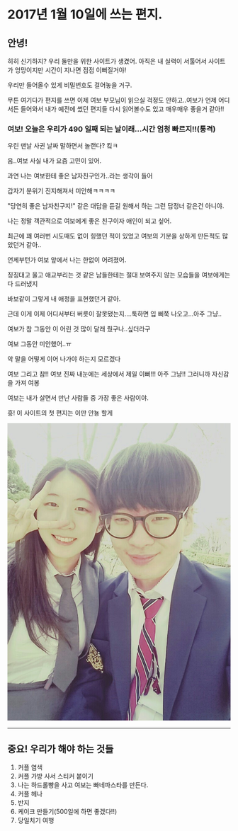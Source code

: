 # 2017년 1월 10일에 쓰는 편지.

## 안녕!

히히 신기하지? 우리 둘만을 위한 사이트가 생겼어. 아직은 내 실력이 서툴어서 사이트가 엉망이지만 시간이 지나면 점점 이뻐질거야!

우리만 들어올수 있게 비밀번호도 걸어놓을 거구.
 
무튼 여기다가 편지를 쓰면 이제 여보 부모님이 읽으실 걱정도 안하고..여보가 언제 어디서든 들어와서 내가 예전에 썼던 편지들 다시 읽어볼수도 있고 매우매우 좋을거 같아!!

### 여보! 오늘은 우리가 **490** 일째 되는 날이래...시간 엄청 빠르지!!(퉁격)

우린 맨날 사귄 날짜 말하면서 놀랜다? 킼ㅋ

음..여보 사실 내가 요즘 고민이 있어.

과연 나는 여보한테 좋은 남자친구인가..라는 생각이 들어

갑자기 분위기 진지해져서 미안해ㅋㅋㅋㅋ

"당연히 좋은 남자친구지!" 같은 대답을 듣길 원해서 하는 그런 답정너 같은건 아니야.

나는 정말 객관적으로 여보에게 좋은 친구이자 애인이 되고 싶어.

최근에 꽤 여러번 시도때도 없이 힝했던 적이 있었고 여보의 기분을 상하게 만든적도 많았던거 같아..

언제부턴가 여보 앞에서 나는 한없이 어려졌어.

징징대고 울고 애교부리는 것 같은 남들한테는 절대 보여주지 않는 모습들을 여보에게는 다 드러냈지

바보같이 그렇게 내 애정을 표현했던거 같아.

근데 이게 이제 어디서부터 버릇이 잘못됐는지....툭하면 입 삐쭉 나오고...아주 그냥..

여보가 참 그동안 이 어린 것 많이 달래 줬구나..싶더라구

여보 그동안 미안했어..ㅠ

악 말을 어떻게 이어 나가야 하는지 모르겠다

여보 그리고 참!! 여보 진짜 내눈에는 세상에서 제일 이뻐!!! 아주 그냥!! 그러니까 자신감을 가져 여봉

여보는 내가 살면서 만난 사람들 중 가장 좋은 사람이야.

흥! 이 사이트의 첫 편지는 이만 안뇽 할게

![](./figures/1.jpg)

---
## 중요! 우리가 해야 하는 것들

1. 커플 염색
2. 커플 가방 사서 스티커 붙이기
3. 나는 하드롤빵을 사고 여보는 빠네파스타를 만든다.
4. 커플 헤나
5. 반지
6. 케이크 만들기(500일에 하면 좋겠다!!)
7. 당일치기 여행
